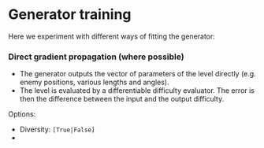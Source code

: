 # Generator training

Here we experiment with different ways of fitting the generator:

### Direct gradient propagation (where possible)

- The generator outputs the vector of parameters of the level directly (e.g. enemy positions, various lengths and
  angles).
- The level is evaluated by a differentiable difficulty evaluator. The error is then the difference between the input
  and the output difficulty.

Options:

- Diversity: `[True|False]`
- 
